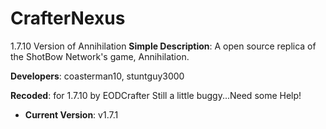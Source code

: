 CrafterNexus
============

1.7.10 Version of Annihilation
 **Simple Description**: A open source replica of the ShotBow Network's game, Annihilation. 

 **Developers**: coasterman10, stuntguy3000
 
 **Recoded**: for 1.7.10 by EODCrafter Still a little buggy...Need some Help!

* **Current Version**: v1.7.1
